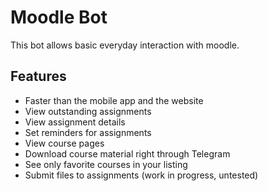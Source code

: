 # Moodle Bot

This bot allows basic everyday interaction with moodle.

## Features
 - Faster than the mobile app and the website
 - View outstanding assignments
 - View assignment details
 - Set reminders for assignments
 - View course pages
 - Download course material right through Telegram
 - See only favorite courses in your listing
 - Submit files to assignments (work in progress, untested)

